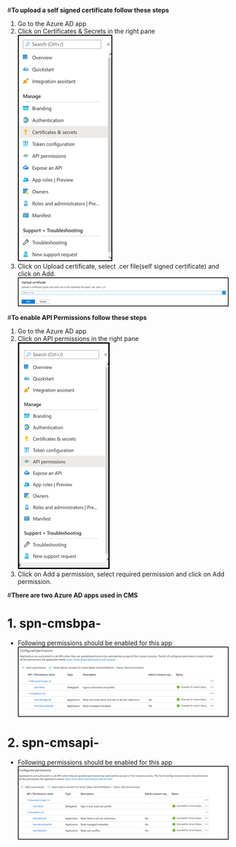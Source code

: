 
#**To upload a self signed certificate follow these steps**
1. Go to the Azure AD app
1. Click on Certificates & Secrets in the right pane
    ![image.png](/.attachments/image-240b8246-62a1-4e8d-848d-badd18d43df4.png)
1. Click on Upload certificate, select .cer file(self signed certificate) and click on Add.
    ![image.png](/.attachments/image-8ea316ad-d02c-4597-a45a-d33edd3973c2.png)


#**To enable API Permissions follow these steps**
1. Go to the Azure AD app
1. Click on API permissions in the right pane
    ![image.png](/.attachments/image-2e593bd0-dc4c-4236-909e-c578c3779185.png)
1. Click on Add a permission, select required permission and click on Add permission.

#**There are two Azure AD apps used in CMS**
# 1. spn-cmsbpa-<env>
- Following permissions should be enabled for this app 
  ![image.png](/.attachments/image-caed65b8-f0a1-4123-8302-662e23580f0e.png)
# 2. spn-cmsapi-<env>
- Following permissions should be enabled for this app 
  ![image.png](/.attachments/image-9cc120e1-0530-4ed0-8749-1f05da542310.png)